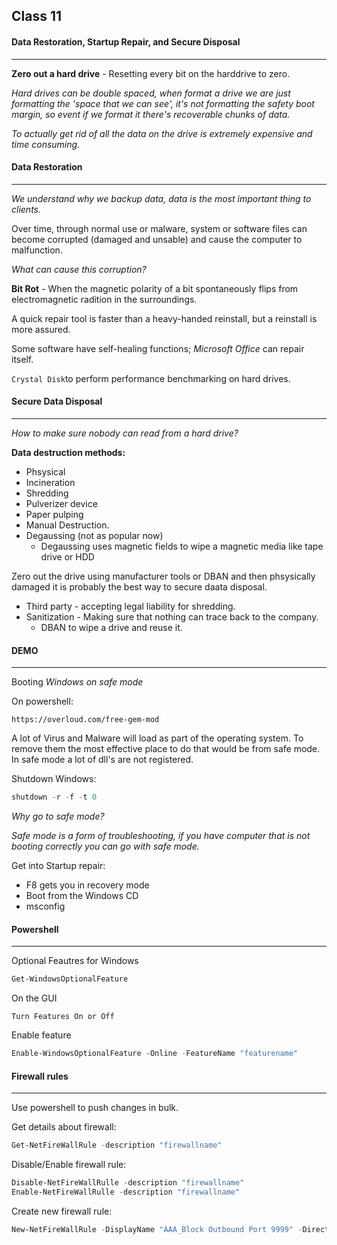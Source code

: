 ## Class 11

#### Data Restoration, Startup Repair, and Secure Disposal

------

**Zero out a hard drive** - Resetting every bit on the harddrive to zero.

*Hard drives can be double spaced, when format a drive we are just formatting the 'space that we can see', it's not formatting the safety boot margin, so event if we format it there's recoverable chunks of data.*

*To actually get rid of all the data on the drive is extremely expensive and time consuming.*



#### Data Restoration

------

*We understand why we backup data, data is the most important thing to clients.*

Over time, through normal use or malware, system or software files can become corrupted (damaged and unsable) and cause the computer to malfunction.

*What can cause this corruption?*

**Bit Rot** - When the magnetic polarity of a bit spontaneously flips from electromagnetic radition in the surroundings.

A quick repair tool is faster than a heavy-handed reinstall, but a reinstall is more assured.

Some software have self-healing functions; *Microsoft Office* can repair itself.

`Crystal Disk`to perform performance benchmarking on hard drives.



#### Secure Data Disposal

------

*How to make sure nobody can read from a hard drive?*

**Data destruction methods:**

+ Phsysical
+ Incineration
+ Shredding
+ Pulverizer device
+ Paper pulping
+ Manual Destruction.
+ Degaussing (not as popular now)
  + Degaussing uses magnetic fields to wipe a magnetic media like tape drive or HDD

Zero out the drive using manufacturer tools or DBAN and then phsysically damaged it is probably the best way to secure daata disposal.

+ Third party - accepting legal liability for shredding.
+ Sanitization - Making sure that nothing can trace back to the company.
  +  DBAN to wipe a drive and reuse it.



#### DEMO

------

Booting *Windows on safe mode*

On powershell:

```
https://overloud.com/free-gem-mod
```

A lot of Virus and Malware will load as part of the operating system. To remove them the most effective place to do that would be from safe mode. In safe mode a lot of dll's are not registered.

Shutdown Windows:

```powershell
shutdown -r -f -t 0
```

*Why go to safe mode?*

*Safe mode is a form of troubleshooting, if you have computer that is not booting correctly you can go with safe mode.*

Get into Startup repair:

* F8 gets you in recovery mode
* Boot from the Windows CD
* msconfig



#### Powershell

------

Optional Feautres for Windows

```powershell
Get-WindowsOptionalFeature
```

On the GUI

```
Turn Features On or Off
```

Enable feature

```powershell
Enable-WindowsOptionalFeature -Online -FeatureName "featurename"
```



#### Firewall rules

------

Use powershell to push changes in bulk.

Get details about firewall:

```powershell
Get-NetFireWallRule -description "firewallname"
```

Disable/Enable firewall rule:

````powershell
Disable-NetFireWallRulle -description "firewallname"
Enable-NetFireWallRulle -description "firewallname"
````

Create new firewall rule:

```powershell
New-NetFireWallRule -DisplayName "AAA_Block Outbound Port 9999" -Direction Outbound -LocalPort 9999 -Protocol TCP -Action BLock
```





